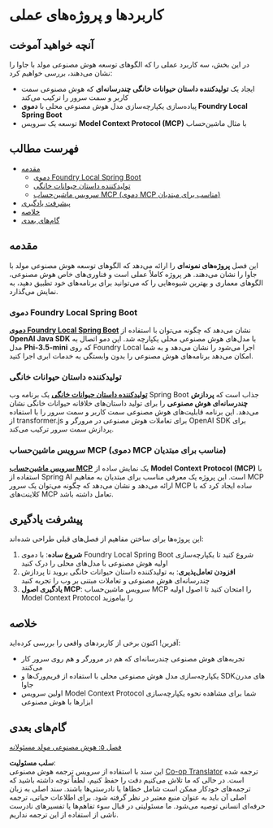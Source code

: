 <!--
CO_OP_TRANSLATOR_METADATA:
{
  "original_hash": "14c0a61ecc1cd2012a9c129236dfdf71",
  "translation_date": "2025-07-29T14:29:19+00:00",
  "source_file": "04-PracticalSamples/README.md",
  "language_code": "fa"
}
-->
# کاربردها و پروژه‌های عملی

## آنچه خواهید آموخت
در این بخش، سه کاربرد عملی را که الگوهای توسعه هوش مصنوعی مولد با جاوا را نشان می‌دهند، بررسی خواهیم کرد:
- ایجاد یک **تولیدکننده داستان حیوانات خانگی چندرسانه‌ای** که هوش مصنوعی سمت کاربر و سمت سرور را ترکیب می‌کند
- پیاده‌سازی یکپارچه‌سازی مدل هوش مصنوعی محلی با **دموی Foundry Local Spring Boot**
- توسعه یک سرویس **Model Context Protocol (MCP)** با مثال ماشین‌حساب

## فهرست مطالب

- [مقدمه](../../../04-PracticalSamples)
  - [دموی Foundry Local Spring Boot](../../../04-PracticalSamples)
  - [تولیدکننده داستان حیوانات خانگی](../../../04-PracticalSamples)
  - [سرویس ماشین‌حساب MCP (دموی MCP مناسب برای مبتدیان)](../../../04-PracticalSamples)
- [پیشرفت یادگیری](../../../04-PracticalSamples)
- [خلاصه](../../../04-PracticalSamples)
- [گام‌های بعدی](../../../04-PracticalSamples)

## مقدمه

این فصل **پروژه‌های نمونه‌ای** را ارائه می‌دهد که الگوهای توسعه هوش مصنوعی مولد با جاوا را نشان می‌دهند. هر پروژه کاملاً عملی است و فناوری‌های خاص هوش مصنوعی، الگوهای معماری و بهترین شیوه‌هایی را که می‌توانید برای برنامه‌های خود تطبیق دهید، به نمایش می‌گذارد.

### دموی Foundry Local Spring Boot

**[دموی Foundry Local Spring Boot](foundrylocal/README.md)** نشان می‌دهد که چگونه می‌توان با استفاده از **OpenAI Java SDK** با مدل‌های هوش مصنوعی محلی یکپارچه شد. این دمو اتصال به مدل **Phi-3.5-mini** که روی Foundry Local اجرا می‌شود را نشان می‌دهد و به شما امکان می‌دهد برنامه‌های هوش مصنوعی را بدون وابستگی به خدمات ابری اجرا کنید.

### تولیدکننده داستان حیوانات خانگی

**[تولیدکننده داستان حیوانات خانگی](petstory/README.md)** یک برنامه وب Spring Boot جذاب است که **پردازش چندرسانه‌ای هوش مصنوعی** را برای تولید داستان‌های خلاقانه حیوانات خانگی نشان می‌دهد. این برنامه قابلیت‌های هوش مصنوعی سمت کاربر و سمت سرور را با استفاده از transformer.js برای تعاملات هوش مصنوعی در مرورگر و OpenAI SDK برای پردازش سمت سرور ترکیب می‌کند.

### سرویس ماشین‌حساب MCP (دموی MCP مناسب برای مبتدیان)

**[سرویس ماشین‌حساب MCP](calculator/README.md)** یک نمایش ساده از **Model Context Protocol (MCP)** با استفاده از Spring AI است. این پروژه یک معرفی مناسب برای مبتدیان به مفاهیم MCP ارائه می‌دهد و نشان می‌دهد که چگونه می‌توان یک سرور MCP ساده ایجاد کرد که با کلاینت‌های MCP تعامل داشته باشد.

## پیشرفت یادگیری

این پروژه‌ها برای ساختن مفاهیم از فصل‌های قبلی طراحی شده‌اند:

1. **شروع ساده**: با دموی Foundry Local Spring Boot شروع کنید تا یکپارچه‌سازی اولیه هوش مصنوعی با مدل‌های محلی را درک کنید
2. **افزودن تعامل‌پذیری**: به تولیدکننده داستان حیوانات خانگی بروید تا پردازش چندرسانه‌ای هوش مصنوعی و تعاملات مبتنی بر وب را تجربه کنید
3. **یادگیری اصول MCP**: سرویس ماشین‌حساب MCP را امتحان کنید تا اصول اولیه Model Context Protocol را بیاموزید

## خلاصه

آفرین! اکنون برخی از کاربردهای واقعی را بررسی کرده‌اید:

- تجربه‌های هوش مصنوعی چندرسانه‌ای که هم در مرورگر و هم روی سرور کار می‌کنند
- یکپارچه‌سازی مدل هوش مصنوعی محلی با استفاده از فریم‌ورک‌ها و SDKهای مدرن جاوا
- اولین سرویس Model Context Protocol شما برای مشاهده نحوه یکپارچه‌سازی ابزارها با هوش مصنوعی

## گام‌های بعدی

[فصل ۵: هوش مصنوعی مولد مسئولانه](../05-ResponsibleGenAI/README.md)

**سلب مسئولیت**:  
این سند با استفاده از سرویس ترجمه هوش مصنوعی [Co-op Translator](https://github.com/Azure/co-op-translator) ترجمه شده است. در حالی که ما تلاش می‌کنیم دقت را حفظ کنیم، لطفاً توجه داشته باشید که ترجمه‌های خودکار ممکن است شامل خطاها یا نادرستی‌ها باشند. سند اصلی به زبان اصلی آن باید به عنوان منبع معتبر در نظر گرفته شود. برای اطلاعات حیاتی، ترجمه حرفه‌ای انسانی توصیه می‌شود. ما مسئولیتی در قبال سوء تفاهم‌ها یا تفسیرهای نادرست ناشی از استفاده از این ترجمه نداریم.